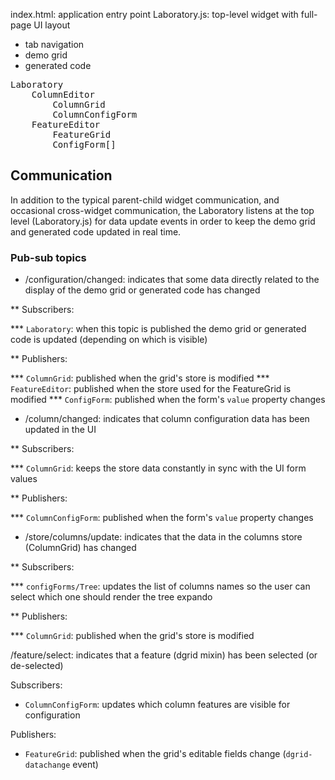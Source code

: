 index.html: application entry point
Laboratory.js: top-level widget with full-page UI layout
* tab navigation
* demo grid
* generated code

<pre>
Laboratory
	ColumnEditor
		ColumnGrid
		ColumnConfigForm
	FeatureEditor
		FeatureGrid
		ConfigForm[]
</pre>

## Communication

In addition to the typical parent-child widget communication, and occasional cross-widget communication, the Laboratory listens at the top level (Laboratory.js) for data update events in order to keep the demo grid and generated code updated in real time.

### Pub-sub topics

* /configuration/changed: indicates that some data directly related to the display of the demo grid or generated code has changed

** Subscribers:

*** `Laboratory`: when this topic is published the demo grid or generated code is updated (depending on which is visible)

** Publishers:

*** `ColumnGrid`: published when the grid's store is modified
*** `FeatureEditor`: published when the store used for the FeatureGrid is modified
*** `ConfigForm`: published when the form's `value` property changes

* /column/changed: indicates that column configuration data has been updated in the UI

** Subscribers:

*** `ColumnGrid`: keeps the store data constantly in sync with the UI form values

** Publishers:

*** `ColumnConfigForm`: published when the form's `value` property changes

* /store/columns/update: indicates that the data in the columns store (ColumnGrid) has changed

** Subscribers:

*** `configForms/Tree`: updates the list of columns names so the user can select which one should render the tree expando

** Publishers:

*** `ColumnGrid`: published when the grid's store is modified

/feature/select: indicates that a feature (dgrid mixin) has been selected (or de-selected)

Subscribers:

* `ColumnConfigForm`: updates which column features are visible for configuration

Publishers:

* `FeatureGrid`: published when the grid's editable fields change (`dgrid-datachange` event)

